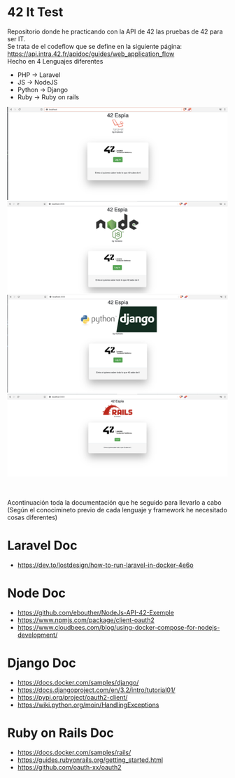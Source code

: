 # 42 It Test
Repositorio donde he practicando con la API de 42 las pruebas de 42 para ser IT.
<br>
Se trata de el codeflow que se define en la siguiente página: https://api.intra.42.fr/apidoc/guides/web_application_flow
<br>
Hecho en 4 Lenguajes diferentes
- PHP -> Laravel
- JS -> NodeJS
- Python -> Django
- Ruby -> Ruby on rails

![Login](https://github.com/InigoRomero/42ItTest/blob/main/laravelPHP/captures/login.png)
![Login](https://github.com/InigoRomero/42ItTest/blob/main/nodeJS/captures/Login.png)
![Login](https://github.com/InigoRomero/42ItTest/blob/main/pyhtonDjango/captures/login.png)
![Login](https://github.com/InigoRomero/42ItTest/blob/main/rubyOn/captures/Login.png)

<br><br>
Acontinuación toda la documentación que he seguido para llevarlo a cabo (Según el conocimineto previo de cada lenguaje y framework he necesitado cosas diferentes)

# Laravel Doc
- https://dev.to/lostdesign/how-to-run-laravel-in-docker-4e6o

# Node Doc
- https://github.com/ebouther/NodeJs-API-42-Exemple
- https://www.npmjs.com/package/client-oauth2
- https://www.cloudbees.com/blog/using-docker-compose-for-nodejs-development/

# Django Doc
- https://docs.docker.com/samples/django/
- https://docs.djangoproject.com/en/3.2/intro/tutorial01/
- https://pypi.org/project/oauth2-client/
- https://wiki.python.org/moin/HandlingExceptions

# Ruby on Rails Doc
- https://docs.docker.com/samples/rails/
- https://guides.rubyonrails.org/getting_started.html
- https://github.com/oauth-xx/oauth2

